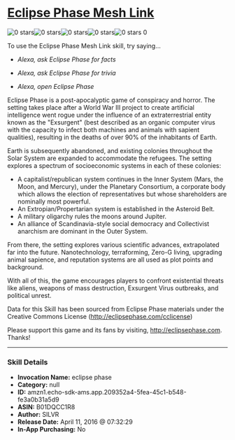 # [Eclipse Phase Mesh Link](http://alexa.amazon.com/#skills/amzn1.echo-sdk-ams.app.209352a4-5fea-45c1-b548-fe3a0b31a5d9)
![0 stars](../../images/ic_star_border_black_18dp_1x.png)![0 stars](../../images/ic_star_border_black_18dp_1x.png)![0 stars](../../images/ic_star_border_black_18dp_1x.png)![0 stars](../../images/ic_star_border_black_18dp_1x.png)![0 stars](../../images/ic_star_border_black_18dp_1x.png) 0

To use the Eclipse Phase Mesh Link skill, try saying...

* *Alexa, ask Eclipse Phase for facts*

* *Alexa, ask Eclipse Phase for trivia*

* *Alexa, open Eclipse Phase*

Eclipse Phase is a post-apocalyptic game of conspiracy and horror. The setting takes place after a World War III project to create artificial intelligence went rogue under the influence of an extraterrestrial entity known as the "Exsurgent" (best described as an organic computer virus with the capacity to infect both machines and animals with sapient qualities), resulting in the deaths of over 90% of the inhabitants of Earth.

Earth is subsequently abandoned, and existing colonies throughout the Solar System are expanded to accommodate the refugees. The setting explores a spectrum of socioeconomic systems in each of these colonies:

- A capitalist/republican system continues in the Inner System (Mars, the Moon, and Mercury), under the Planetary Consortium, a corporate body which allows the election of representatives but whose shareholders are nominally most powerful.
- An Extropian/Propertarian system is established in the Asteroid Belt.
- A military oligarchy rules the moons around Jupiter.
- An alliance of Scandinavia-style social democracy and Collectivist anarchism are dominant in the Outer System.

From there, the setting explores various scientific advances, extrapolated far into the future. Nanotechnology, terraforming, Zero-G living, upgrading animal sapience, and reputation systems are all used as plot points and background.

With all of this, the game encourages players to confront existential threats like aliens, weapons of mass destruction, Exsurgent Virus outbreaks, and political unrest.

Data for this Skill has been sourced from Eclipse Phase materials under the Creative Commons License (http://eclipsephase.com/cclicense)

Please support this game and its fans by visiting, http://eclipsephase.com. Thanks!

***

### Skill Details

* **Invocation Name:** eclipse phase
* **Category:** null
* **ID:** amzn1.echo-sdk-ams.app.209352a4-5fea-45c1-b548-fe3a0b31a5d9
* **ASIN:** B01DQCC1R8
* **Author:** SILVR
* **Release Date:** April 11, 2016 @ 07:32:29
* **In-App Purchasing:** No
